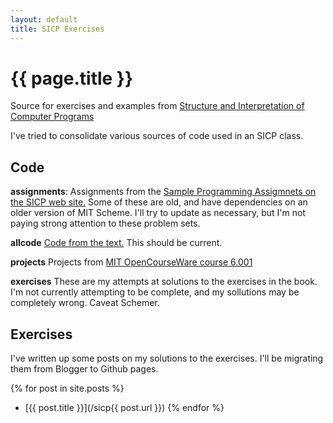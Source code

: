 ```yaml
---
layout: default
title: SICP Exercises
---
```

# {{ page.title }}

Source for exercises and examples from [Structure and Interpretation of Computer Programs](http://mitpress.mit.edu/sicp/full-text/book/book.html)

I've tried to consolidate various sources of code used in an SICP class.

## Code
**assignments**: Assignments from the [Sample Programming Assigmnets on the SICP web site.](http://mitpress.mit.edu/sicp/psets/)
Some of these are old, and have dependencies on an older version of MIT Scheme. I'll try to update as necessary, but I'm not paying strong attention to these problem sets.

**allcode**
[Code from the text.](http://mitpress.mit.edu/sicp/code/index.html)
This should be current.

**projects**
Projects from [MIT OpenCourseWare course 6.001](http://ocw.mit.edu/courses/electrical-engineering-and-computer-science/6-001-structure-and-interpretation-of-computer-programs-spring-2005/projects/)

**exercises**
These are my attempts at solutions to the exercises in the book. I'm not currently attempting to be complete, and my sollutions may be completely wrong. Caveat Schemer.

## Exercises
I've written up some posts on my solutions to the exercises. I'll be migrating them from Blogger to Github pages.

{% for post in site.posts %}
* [{{ post.title }}](/sicp{{ post.url }})
{% endfor %}	
